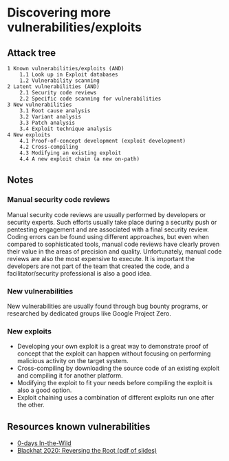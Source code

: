 # Discovering more vulnerabilities/exploits

## Attack tree

```text
1 Known vulnerabilities/exploits (AND)
    1.1 Look up in Exploit databases
    1.2 Vulnerability scanning
2 Latent vulnerabilities (AND)
    2.1 Security code reviews 
    2.2 Specific code scanning for vulnerabilities
3 New vulnerabilities
    3.1 Root cause analysis
    3.2 Variant analysis
    3.3 Patch analysis
    3.4 Exploit technique analysis
4 New exploits
    4.1 Proof-of-concept development (exploit development)
    4.2 Cross-compiling
    4.3 Modifying an existing exploit
    4.4 A new exploit chain (a new on-path)
```
## Notes

### Manual security code reviews

Manual security code reviews are usually performed by developers or security experts. Such efforts usually take place 
during a security push or pentesting engagement and are associated with a final security review. Coding errors can be 
found using different approaches, but even when compared to sophisticated tools, manual code reviews have clearly 
proven their value in the areas of precision and quality. Unfortunately, manual code reviews are also the most 
expensive to execute. It is important the developers are not part of the team that created the code, and a 
facilitator/security professional is also a good idea.

### New vulnerabilities

New vulnerabilities are usually found through bug bounty programs, or researched by dedicated groups like 
Google Project Zero.

### New exploits

* Developing your own exploit is a great way to demonstrate proof of concept that 
the exploit can happen without focusing on performing malicious activity on the
target system.
* Cross-compiling by downloading the source code of an existing exploit and compiling it for another platform.
* Modifying the exploit to fit your needs before compiling the exploit is also a good option.
* Exploit chaining uses a combination of different exploits run one after the other.

## Resources known vulnerabilities

* [0-days In-the-Wild](https://googleprojectzero.github.io/0days-in-the-wild/)
* [Blackhat 2020: Reversing the Root (pdf of slides)](https://i.blackhat.com/USA-20/Wednesday/us-20-Stone-Reversing-The-Root-Identifying-The-Exploited-Vulnerability-In-0-Days-Used-In-The-Wild.pdf)


